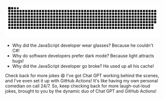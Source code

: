 <picture>
  <source media="(prefers-color-scheme: dark)" srcset="https://raw.githubusercontent.com/platane/platane/output/github-contribution-grid-snake-dark.svg">
  <source media="(prefers-color-scheme: light)" srcset="https://raw.githubusercontent.com/platane/platane/output/github-contribution-grid-snake.svg">
  <img alt="github contribution grid snake animation" src="https://raw.githubusercontent.com/platane/platane/output/github-contribution-grid-snake.svg">
</picture>

- Why did the JavaScript developer wear glasses? Because he couldn't C#!
- Why do software developers prefer dark mode? Because light attracts bugs!
- Why did the JavaScript developer go broke? He used up all his cache!


Check back for more jokes :smile: I've got Chat GPT working behind the scenes, and I've even set it up with GitHub Actions! It's like having my own personal comedian on call 24/7. So, keep checking back for more laugh-out-loud jokes, brought to you by the dynamic duo of Chat GPT and GitHub Actions!

<!-- include(jokes.md) -->

